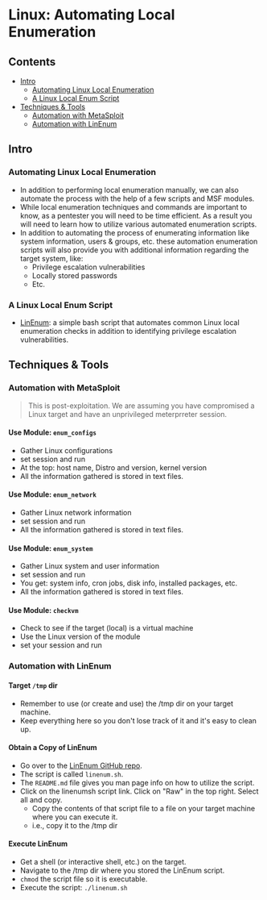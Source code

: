# Linux: Automating Local Enumeration

## Contents
- [Intro](#intro)
  - [Automating Linux Local Enumeration](#automating-linux-local-enumeration)
  - [A Linux Local Enum Script](#a-linux-local-enum-script)
- [Techniques & Tools](#techniques--tools)
  - [Automation with MetaSploit](#automation-with-metasploit)
  - [Automation with LinEnum](#automation-with-linenum)

## Intro

### Automating Linux Local Enumeration
- In addition to performing local enumeration manually, we can also automate the process with the help of a few scripts and MSF modules.
- While local enumeration techniques and commands are important to know, as a pentester you will need to be time efficient. As a result you will need to learn how to utilize various automated enumeration scripts.
- In addition to automating the process of enumerating information like system information, users & groups, etc. these automation enumeration scripts will also provide you with additional information regarding the target system, like:
  - Privilege escalation vulnerabilities
  - Locally stored passwords
  - Etc.

### A Linux Local Enum Script
- [LinEnum](https://github.com/rebootuser/LinEnum): a simple bash script that automates common Linux local enumeration checks in addition to identifying privilege escalation vulnerabilities. 

## Techniques & Tools

### Automation with MetaSploit
> This is post-exploitation. We are assuming you have compromised a Linux target and have an unprivileged meterprreter session.

#### Use Module: `enum_configs`
- Gather Linux configurations
- set session and run
- At the top: host name, Distro and version, kernel version
- All the information gathered is stored in text files.

#### Use Module: `enum_network`
- Gather Linux network information
- set session and run
- All the information gathered is stored in text files.

#### Use Module: `enum_system`
- Gather Linux system and user information
- set session and run
- You get: system info, cron jobs, disk info, installed packages, etc.
- All the information gathered is stored in text files. 

#### Use Module: `checkvm`
- Check to see if the target (local) is a virtual machine
- Use the Linux version of the module
- set your session and run

### Automation with LinEnum

#### Target `/tmp` dir
- Remember to use (or create and use) the /tmp dir on your target machine.
- Keep everything here so you don't lose track of it and it's easy to clean up.

#### Obtain a Copy of LinEnum
- Go over to the [LinEnum GitHub repo](https://github.com/rebootuser/LinEnum).
- The script is called `linenum.sh`.
- The `README.md` file gives you man page info on how to utilize the script.
- Click on the linenumsh script link. Click on "Raw" in the top right. Select all and copy.
  - Copy the contents of that script file to a file on your target machine where you can execute it.
  - i.e., copy it to the /tmp dir
 
#### Execute LinEnum
- Get a shell (or interactive shell, etc.) on the target.
- Navigate to the /tmp dir where you stored the LinEnum script.
- `chmod` the script file so it is executable.
- Execute the script: `./linenum.sh`



